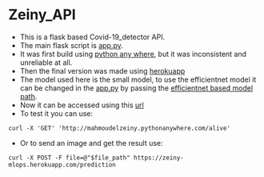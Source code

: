 # Zeiny_API
- This is a flask based Covid-19_detector API.
- The main flask script is [app.py](app.py).
- It was first build using [python any where](https://www.pythonanywhere.com/), but it was inconsistent and unreliable at all.
- Then the final version was made using [herokuapp](https://dashboard.heroku.com/apps)
- The model used here is the small model, to use the efficientnet model it can be changed in the [app.py](app.py) by passing the [efficientnet based model path](models/model_efficientnet.h5).
- Now it can be accessed using this [url](http://rdimlops.herokuapp.com/)
- To test it you can use:
```
curl -X 'GET' 'http://mahmoudelzeiny.pythonanywhere.com/alive'
```
- Or to send an image and get the result use:
```
curl -X POST -F file=@"$file_path" https://zeiny-mlops.herokuapp.com/prediction
```
